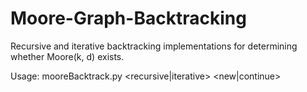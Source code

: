 # Moore-Graph-Backtracking

Recursive and iterative backtracking implementations for determining whether Moore(k, d) exists.

Usage: mooreBacktrack.py <k d> <recursive|iterative> <new|continue>